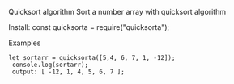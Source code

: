 Quicksort algorithm
Sort a number array with quicksort algorithm

Install:
    const quicksorta = require("quicksorta");

Examples

    let sortarr = quicksorta([5,4, 6, 7, 1, -12]);
     console.log(sortarr);
     output: [ -12, 1, 4, 5, 6, 7 ];
